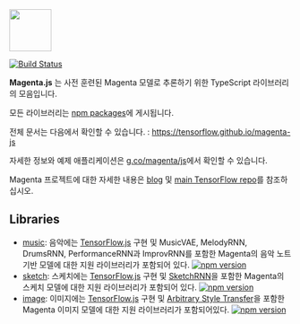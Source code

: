 <img src="https://github.com/tensorflow/magenta/raw/master/magenta-logo-bg.png" height="75">

[![Build Status](https://travis-ci.org/tensorflow/magenta-js.svg?branch=master)](https://travis-ci.org/tensorflow/magenta-js)

**Magenta.js** 는 사전 훈련된 Magenta 모델로 추론하기 위한 TypeScript 라이브러리의 모음입니다.

모든 라이브러리는 [npm packages](https://www.npmjs.com/search?q=%40magenta)에 게시됩니다.

전체 문서는 다음에서 확인할 수 있습니다. : https://tensorflow.github.io/magenta-js

자세한 정보와 예제 애플리케이션은 [g.co/magenta/js](https://g.co/magenta/js)에서 확인할 수 있습니다.

Magenta 프로젝트에 대한 자세한 내용은 [blog](https://magenta.tensorflow.org) 및 [main TensorFlow repo](https://github.com/tensorflow/magenta)를 참조하십시오.

## Libraries

* [music](music): 음악에는 [TensorFlow.js](https://js.tensorflow.org) 구현 및 MusicVAE, MelodyRNN, DrumsRNN, PerformanceRNN과 ImprovRNN를 포함한 Magenta의 음악 노트 기반 모델에 대한 지원 라이브러리가 포함되어 있다. [![npm version](https://badge.fury.io/js/%40magenta%2Fmusic.svg)](https://badge.fury.io/js/%40magenta%2Fmusic)
* [sketch](sketch): 스케치에는 [TensorFlow.js](https://js.tensorflow.org) 구현 및 [SketchRNN](https://goo.gl/magenta/sketchrnn)을 포함한 Magenta의 스케치 모델에 대한 지원 라이브러리가 포함되어 있다. [![npm version](https://badge.fury.io/js/%40magenta%2Fsketch.svg)](https://badge.fury.io/js/%40magenta%2Fsketch)
* [image](image): 이미지에는 [TensorFlow.js](https://js.tensorflow.org) 구현 및 [Arbitrary Style Transfer](https://github.com/tensorflow/magenta/tree/master/magenta/models/arbitrary_image_stylization)을 포함한 Magenta 이미지 모델에 대한 지원 라이브러리가 포함되어있다. [![npm version](https://badge.fury.io/js/%40magenta%2Fimage.svg)](https://badge.fury.io/js/%40magenta%2Fimage)
